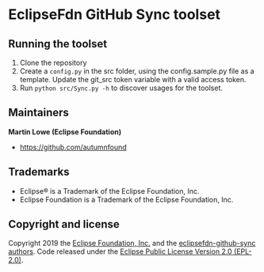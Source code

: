# EclipseFdn GitHub Sync toolset

## Running the toolset

1. Clone the repository
2. Create a `config.py` in the src folder, using the config.sample.py file as a template. Update the git_src token variable with a valid access token.
3. Run `python src/Sync.py -h` to discover usages for the toolset.

## Maintainers

**Martin Lowe (Eclipse Foundation)**

- <https://github.com/autumnfound>

## Trademarks

* Eclipse® is a Trademark of the Eclipse Foundation, Inc.
* Eclipse Foundation is a Trademark of the Eclipse Foundation, Inc.

## Copyright and license

Copyright 2019 the [Eclipse Foundation, Inc.](https://www.eclipse.org) and the [eclipsefdn-github-sync authors](https://github.com/eclipsefdn/eclipsefdn-github-sync/graphs/contributors). Code released under the [Eclipse Public License Version 2.0 (EPL-2.0)](https://github.com/eclipsefdn/eclipsefdn-github-sync/blob/master/LICENSE).
